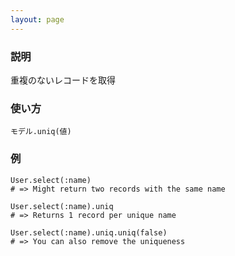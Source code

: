 ```yaml
---
layout: page
---
```

### 説明
重複のないレコードを取得

### 使い方
    モデル.uniq(値)

### 例
    User.select(:name)
    # => Might return two records with the same name

    User.select(:name).uniq
    # => Returns 1 record per unique name

    User.select(:name).uniq.uniq(false)
    # => You can also remove the uniqueness